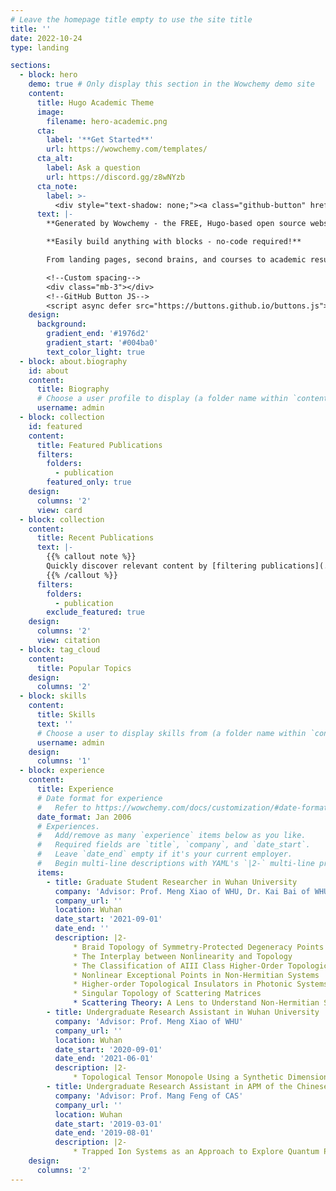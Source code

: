 ```yaml
---
# Leave the homepage title empty to use the site title
title: ''
date: 2022-10-24
type: landing

sections:
  - block: hero
    demo: true # Only display this section in the Wowchemy demo site
    content:
      title: Hugo Academic Theme
      image:
        filename: hero-academic.png
      cta:
        label: '**Get Started**'
        url: https://wowchemy.com/templates/
      cta_alt:
        label: Ask a question
        url: https://discord.gg/z8wNYzb
      cta_note:
        label: >-
          <div style="text-shadow: none;"><a class="github-button" href="https://github.com/wowchemy/wowchemy-hugo-themes" data-icon="octicon-star" data-size="large" data-show-count="true" aria-label="Star">Star Wowchemy Website Builder</a></div><div style="text-shadow: none;"><a class="github-button" href="https://github.com/wowchemy/starter-hugo-academic" data-icon="octicon-star" data-size="large" data-show-count="true" aria-label="Star">Star the Academic template</a></div>
      text: |-
        **Generated by Wowchemy - the FREE, Hugo-based open source website builder trusted by 500,000+ sites.**

        **Easily build anything with blocks - no-code required!**

        From landing pages, second brains, and courses to academic resumés, conferences, and tech blogs.

        <!--Custom spacing-->
        <div class="mb-3"></div>
        <!--GitHub Button JS-->
        <script async defer src="https://buttons.github.io/buttons.js"></script>
    design:
      background:
        gradient_end: '#1976d2'
        gradient_start: '#004ba0'
        text_color_light: true
  - block: about.biography
    id: about
    content:
      title: Biography
      # Choose a user profile to display (a folder name within `content/authors/`)
      username: admin
  - block: collection
    id: featured
    content:
      title: Featured Publications
      filters:
        folders:
          - publication
        featured_only: true
    design:
      columns: '2'
      view: card
  - block: collection
    content:
      title: Recent Publications
      text: |-
        {{% callout note %}}
        Quickly discover relevant content by [filtering publications](./publication/).
        {{% /callout %}}
      filters:
        folders:
          - publication
        exclude_featured: true
    design:
      columns: '2'
      view: citation
  - block: tag_cloud
    content:
      title: Popular Topics
    design:
      columns: '2'
  - block: skills
    content:
      title: Skills
      text: ''
      # Choose a user to display skills from (a folder name within `content/authors/`)
      username: admin
    design:
      columns: '1'
  - block: experience
    content:
      title: Experience
      # Date format for experience
      #   Refer to https://wowchemy.com/docs/customization/#date-format
      date_format: Jan 2006
      # Experiences.
      #   Add/remove as many `experience` items below as you like.
      #   Required fields are `title`, `company`, and `date_start`.
      #   Leave `date_end` empty if it's your current employer.
      #   Begin multi-line descriptions with YAML's `|2-` multi-line prefix.
      items:
        - title: Graduate Student Researcher in Wuhan University
          company: 'Advisor: Prof. Meng Xiao of WHU, Dr. Kai Bai of WHU, Dr. Cheng Guo of Stanford and Prof. Fengcheng Wu of WHU'
          company_url: ''
          location: Wuhan
          date_start: '2021-09-01'
          date_end: ''
          description: |2-
              * Braid Topology of Symmetry-Protected Degeneracy Points in Non-Hermitian Systems
              *	The Interplay between Nonlinearity and Topology
              *	The Classification of AIII Class Higher-Order Topological Insulator
              * Nonlinear Exceptional Points in Non-Hermitian Systems
              * Higher-order Topological Insulators in Photonic Systems
              * Singular Topology of Scattering Matrices
              * Scattering Theory: A Lens to Understand Non-Hermitian Systems
        - title: Undergraduate Research Assistant in Wuhan University
          company: 'Advisor: Prof. Meng Xiao of WHU'
          company_url: ''
          location: Wuhan
          date_start: '2020-09-01'
          date_end: '2021-06-01'
          description: |2-
              * Topological Tensor Monopole Using a Synthetic Dimension
        - title: Undergraduate Research Assistant in APM of the Chinese Academy of Sciences (CAS)
          company: 'Advisor: Prof. Mang Feng of CAS'
          company_url: ''
          location: Wuhan
          date_start: '2019-03-01'
          date_end: '2019-08-01'
          description: |2-
              * Trapped Ion Systems as an Approach to Explore Quantum Physics 
    design:
      columns: '2'
---
```


